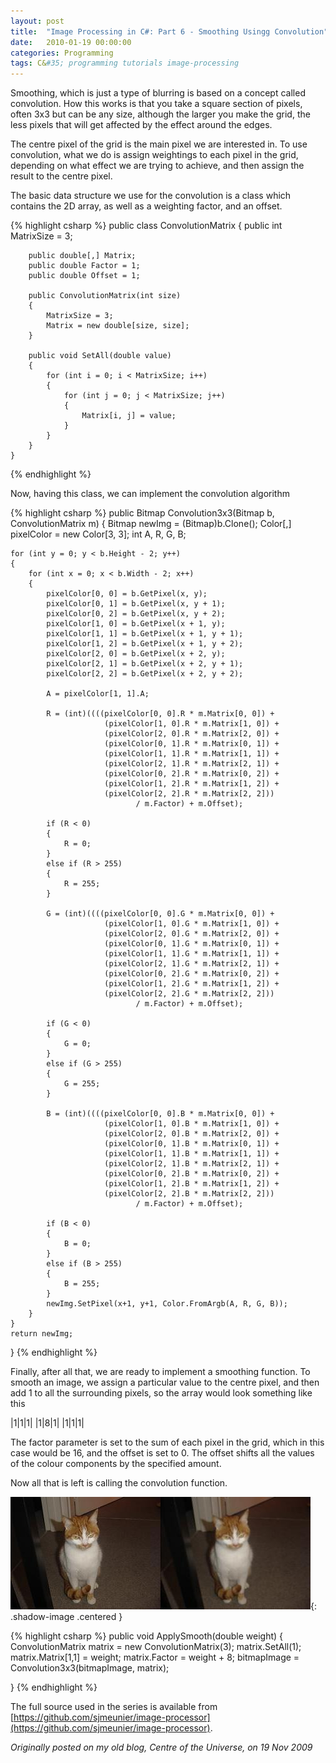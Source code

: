 ```yaml
---
layout: post
title:  "Image Processing in C#: Part 6 - Smoothing Usingg Convolution"
date:   2010-01-19 00:00:00
categories: Programming
tags: C&#35; programming tutorials image-processing
---
```


Smoothing, which is just a type of blurring is based on a concept called convolution. How this works is that you take a square section of pixels, often 3x3 but can be any size, although the larger you make the grid, the less pixels that will get affected by the effect around the edges.

The centre pixel of the grid is the main pixel we are interested in. To use convolution, what we do is assign weightings to each pixel in the grid, depending on what effect we are trying to achieve, and then assign the result to the centre pixel.

The basic data structure we use for the convolution is a class which contains the 2D array, as well as a weighting factor, and an offset.
<!--more-->

{% highlight csharp %}
    public class ConvolutionMatrix
    {
        public int MatrixSize = 3;

        public double[,] Matrix;
        public double Factor = 1;
        public double Offset = 1;

        public ConvolutionMatrix(int size)
        {
            MatrixSize = 3;
            Matrix = new double[size, size];
        }

        public void SetAll(double value)
        {
            for (int i = 0; i < MatrixSize; i++)
            {
                for (int j = 0; j < MatrixSize; j++)
                {
                    Matrix[i, j] = value;
                }
            }
        }
    }
{% endhighlight %}

Now, having this class, we can implement the convolution algorithm

{% highlight csharp %}
public Bitmap Convolution3x3(Bitmap b, ConvolutionMatrix m)
{
    Bitmap newImg = (Bitmap)b.Clone();
    Color[,] pixelColor = new Color[3, 3];
    int A, R, G, B;

    for (int y = 0; y < b.Height - 2; y++)
    {
        for (int x = 0; x < b.Width - 2; x++)
        {
            pixelColor[0, 0] = b.GetPixel(x, y);
            pixelColor[0, 1] = b.GetPixel(x, y + 1);
            pixelColor[0, 2] = b.GetPixel(x, y + 2);
            pixelColor[1, 0] = b.GetPixel(x + 1, y);
            pixelColor[1, 1] = b.GetPixel(x + 1, y + 1);
            pixelColor[1, 2] = b.GetPixel(x + 1, y + 2);
            pixelColor[2, 0] = b.GetPixel(x + 2, y);
            pixelColor[2, 1] = b.GetPixel(x + 2, y + 1);
            pixelColor[2, 2] = b.GetPixel(x + 2, y + 2);

            A = pixelColor[1, 1].A;

            R = (int)((((pixelColor[0, 0].R * m.Matrix[0, 0]) +
                         (pixelColor[1, 0].R * m.Matrix[1, 0]) +
                         (pixelColor[2, 0].R * m.Matrix[2, 0]) +
                         (pixelColor[0, 1].R * m.Matrix[0, 1]) +
                         (pixelColor[1, 1].R * m.Matrix[1, 1]) +
                         (pixelColor[2, 1].R * m.Matrix[2, 1]) +
                         (pixelColor[0, 2].R * m.Matrix[0, 2]) +
                         (pixelColor[1, 2].R * m.Matrix[1, 2]) +
                         (pixelColor[2, 2].R * m.Matrix[2, 2]))
                                / m.Factor) + m.Offset);

            if (R < 0)
            {
                R = 0;
            }
            else if (R > 255)
            {
                R = 255;
            }

            G = (int)((((pixelColor[0, 0].G * m.Matrix[0, 0]) +
                         (pixelColor[1, 0].G * m.Matrix[1, 0]) +
                         (pixelColor[2, 0].G * m.Matrix[2, 0]) +
                         (pixelColor[0, 1].G * m.Matrix[0, 1]) +
                         (pixelColor[1, 1].G * m.Matrix[1, 1]) +
                         (pixelColor[2, 1].G * m.Matrix[2, 1]) +
                         (pixelColor[0, 2].G * m.Matrix[0, 2]) +
                         (pixelColor[1, 2].G * m.Matrix[1, 2]) +
                         (pixelColor[2, 2].G * m.Matrix[2, 2]))
                                / m.Factor) + m.Offset);

            if (G < 0)
            {
                G = 0;
            }
            else if (G > 255)
            {
                G = 255;
            }

            B = (int)((((pixelColor[0, 0].B * m.Matrix[0, 0]) +
                         (pixelColor[1, 0].B * m.Matrix[1, 0]) +
                         (pixelColor[2, 0].B * m.Matrix[2, 0]) +
                         (pixelColor[0, 1].B * m.Matrix[0, 1]) +
                         (pixelColor[1, 1].B * m.Matrix[1, 1]) +
                         (pixelColor[2, 1].B * m.Matrix[2, 1]) +
                         (pixelColor[0, 2].B * m.Matrix[0, 2]) +
                         (pixelColor[1, 2].B * m.Matrix[1, 2]) +
                         (pixelColor[2, 2].B * m.Matrix[2, 2]))
                                / m.Factor) + m.Offset);

            if (B < 0)
            {
                B = 0;
            }
            else if (B > 255)
            {
                B = 255;
            }
            newImg.SetPixel(x+1, y+1, Color.FromArgb(A, R, G, B));
        }
    }
    return newImg;
}
{% endhighlight %}

Finally, after all that, we are ready to implement a smoothing function. To smooth an image, we assign a particular value to the centre pixel, and then add 1 to all the surrounding pixels, so the array would look something like this

|1|1|1|
|1|8|1|
|1|1|1|

The factor parameter is set to the sum of each pixel in the grid, which in this case would be 16, and the offset is set to 0. The offset shifts all the values of the colour components by the specified amount.

Now all that is left is calling the convolution function.

![Smooth](/assets/images/blog/Garfield-Smooth.jpg){: .shadow-image .centered }

{% highlight csharp %}
public void ApplySmooth(double weight)
{
	ConvolutionMatrix matrix = new ConvolutionMatrix(3);
	matrix.SetAll(1);
	matrix.Matrix[1,1] = weight;
	matrix.Factor = weight + 8;
	bitmapImage = Convolution3x3(bitmapImage, matrix);

}
{% endhighlight %}

The full source used in the series is available from [https://github.com/sjmeunier/image-processor](https://github.com/sjmeunier/image-processor).

_Originally posted on my old blog, Centre of the Universe, on 19 Nov 2009_

